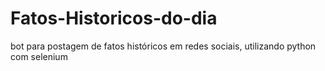 # Fatos-Historicos-do-dia
 bot para postagem de fatos históricos em redes sociais, utilizando python com selenium
